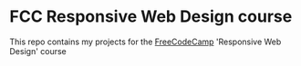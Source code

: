 # FCC Responsive Web Design course
This repo contains my projects for the [FreeCodeCamp](https://learn.freecodecamp.org/) 'Responsive Web Design' course
